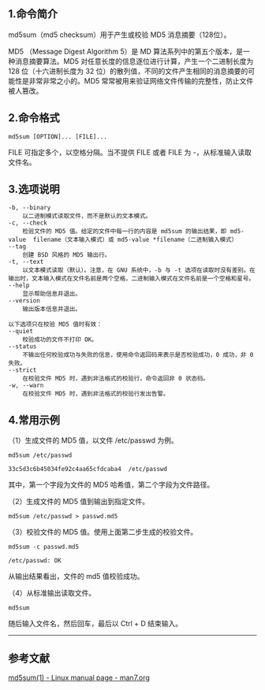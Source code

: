 ## 1.命令简介
md5sum（md5 checksum）用于产生或校验 MD5 消息摘要（128位）。

MD5 （Message Digest Algorithm 5）是 MD 算法系列中的第五个版本，是一种消息摘要算法。MD5 对任意长度的信息逐位进行计算，产生一个二进制长度为 128 位（十六进制长度为 32 位）的散列值，不同的文件产生相同的消息摘要的可能性是非常非常之小的。MD5 常常被用来验证网络文件传输的完整性，防止文件被人篡改。

## 2.命令格式
```shell
md5sum [OPTION]... [FILE]...
```
FILE 可指定多个，以空格分隔。当不提供 FILE 或者 FILE 为 -，从标准输入读取文件名。
## 3.选项说明
```shell
-b, --binary
	以二进制模式读取文件，而不是默认的文本模式。
-c, --check
	检验文件的 MD5 值。给定的文件中每一行的内容是 md5sum 的输出结果，即 md5-value  filename（文本输入模式）或 md5-value *filename（二进制输入模式）
--tag
	创建 BSD 风格的 MD5 输出行。
-t, --text
	以文本模式读取（默认）。注意，在 GNU 系统中，-b 与 -t 选项在读取时没有差别。在输出时，文本输入模式在文件名前是两个空格，二进制输入模式在文件名前是一个空格和星号。
--help
	显示帮助信息并退出。
--version
	输出版本信息并退出。

以下选项只在校验 MD5 值时有效：
--quiet
	校验成功的文件不打印 OK。
--status
	不输出任何校验成功与失败的信息，使用命令返回码来表示是否校验成功，0 成功，非 0 失败。
--strict
	在校验文件 MD5 时，遇到非法格式的校验行，命令返回非 0 状态码。
-w, --warn
	在校验文件 MD5 时，遇到非法格式的校验行发出告警。
```

## 4.常用示例
（1）生成文件的 MD5 值，以文件 /etc/passwd 为例。
```shell
md5sum /etc/passwd

33c5d3c6b45034fe92c4aa65cfdcaba4  /etc/passwd
```
其中，第一个字段为文件的 MD5 哈希值，第二个字段为文件路径。

（2）生成文件的 MD5 值到输出到指定文件。
```shell
md5sum /etc/passwd > passwd.md5
```

（3）校验文件的 MD5 值。使用上面第二步生成的校验文件。
```shell
md5sum -c passwd.md5

/etc/passwd: OK
```
从输出结果看出，文件的 md5 值校验成功。

（4）从标准输出读取文件。
```shell
md5sum
```
随后输入文件名，然后回车，最后以 Ctrl + D 结束输入。

---
## 参考文献
[md5sum(1) - Linux manual page - man7.org](https://man7.org/linux/man-pages/man1/md5sum.1.html)

<Vssue title="md5sum" />